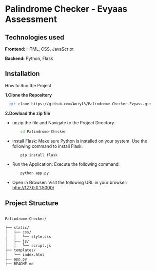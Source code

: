 
# Palindrome Checker - Evyaas Assessment




## Technologies used

**Frontend:** HTML, CSS, JavaScript

**Backend:** Python, Flask

## Installation

How to Run the Project

**1.Clone the Repository**

```bash
  git clone https://github.com/Aniy13/Palindrome-Checker-Evyass.git
```

**2.Dowload the zip file**

   - unzip the file and Navigate to the Project Directory.

```bash
       cd Palindrome-Checker
```
   - Install Flask:
       Make sure Python is installed on your system. Use the following command to install Flask:

```bash
       pip install flask
 ```
- Run the Application:
Execute the following command:
```bash
       python app.py
 ```
- Open in Browser:
Visit the following URL in your browser: http://127.0.0.1:5000/



## Project Structure

```bash
    
Palindrome-Checker/

├── static/
│   ├── css/
│   │   └── style.css
│   ├── js/
│   │   └── script.js
├── templates/
│   └── index.html
├── app.py
├── README.md

 ```
